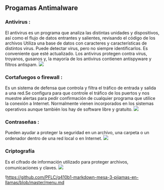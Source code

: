 ## Progamas Antimalware

### Antivirus :
El antivirus es un programa que analiza las distintas unidades y dispositivos, así como el flujo de datos entrantes y salientes, revisando el código de los archivos Utiliza una base de datos con caracteres y características de distintos virus. Puede detectar virus, pero no siempre identificarlos. Es conveniente que esté actualizado. Los antivirus protegen contra virus, troyanos, gusanos y, la mayoría de los antivirus contienen antispyware y filtros antispam.
![](https://tecnologia-informatica.com/wp-content/uploads/2018/07/resultado-de-imagen-para-antivirus.png)
### Cortafuegos o firewall :
Es un sistema de defensa que controla y filtra el tráfico de entrada y salida a una red.Se configura para que controle el tráfico de los puertos y nos muestre alertas para pedir confirmación de cualquier programa que utilice la conexión a Internet. Normalmente vienen incorporados en los sistemas operativos aunque también los hay de software libre y gratuito.
![](https://www.redeszone.net/app/uploads/2017/08/utilidad-de-un-firewall-655x337.jpg)
### Contraseñas :
Pueden ayudar a proteger la seguridad en un archivo, una carpeta o un ordenador dentro de una red local o en Internet.
![](http://as01.epimg.net/betech/imagenes/2017/08/04/portada/1501840300_316275_1501840368_noticia_normal.jpg)
### Criptografía
Es el cifrado de información utilizado para proteger archivos, comunicaciones y claves.
![](https://tecnologia-informatica.com/wp-content/uploads/2018/02/que-es-criptografia-1.jpg)

!https://github.com/PFLC/g410b1-markdown-mesa-3-pijamas-en-llamas/blob/master/menu.md
